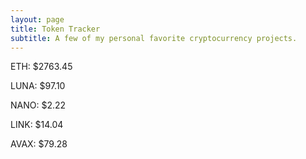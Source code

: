 ```yaml
---
layout: page
title: Token Tracker
subtitle: A few of my personal favorite cryptocurrency projects.
---
```


<!--BEGINCRYPTOINPUT-->
ETH: $2763.45

LUNA: $97.10

NANO: $2.22

LINK: $14.04

AVAX: $79.28

<!--ENDCRYPTOINPUT-->
